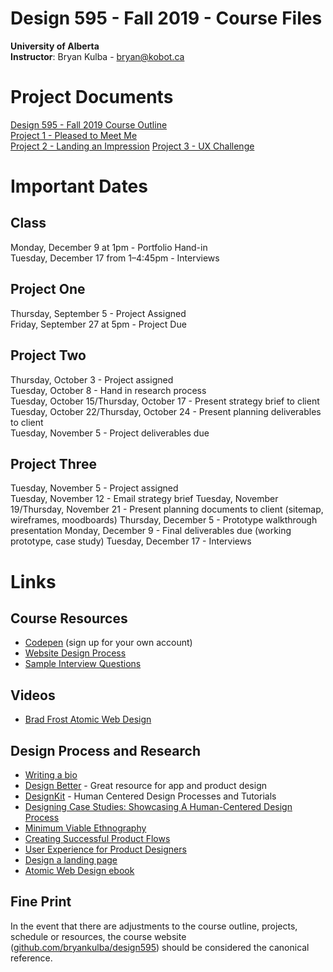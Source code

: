 # Design 595 - Fall 2019 - Course Files

**University of Alberta**  
**Instructor**: Bryan Kulba - [bryan@kobot.ca](mailto:bryan@kobot.ca)  

# Project Documents
[Design 595 - Fall 2019 Course Outline](Design_595_Outline.md)  
[Project 1 - Pleased to Meet Me](Design_595-Project_1-Pleased_to_Meet_Me.md)  
[Project 2 - Landing an Impression](Design_595-Project_2-Landing_Page.md)
[Project 3 - UX Challenge](Design_595-Project_3.md)



# Important Dates  
## Class
Monday, December 9 at 1pm - Portfolio Hand-in    
Tuesday, December 17 from 1–4:45pm - Interviews   
## Project One
Thursday, September 5 - Project Assigned    
Friday, September 27 at 5pm - Project Due   
## Project Two
Thursday, October 3 - Project assigned  
Tuesday, October 8 - Hand in research process  
Tuesday, October 15/Thursday, October 17 - Present strategy brief to client  
Tuesday, October 22/Thursday, October 24 - Present planning deliverables to client  
Tuesday, November 5 - Project deliverables due 
## Project Three
Tuesday, November 5 - Project assigned  
Tuesday, November 12 - Email strategy brief 
Tuesday, November 19/Thursday, November 21 - Present planning documents to client (sitemap, wireframes, moodboards)
Thursday, December 5 - Prototype walkthrough presentation
Monday, December 9 - Final deliverables due (working prototype, case study)
Tuesday, December 17 - Interviews

# Links

## Course Resources
- [Codepen](https://codepen.io/) (sign up for your own account)
- [Website Design Process](website_design_process)
- [Sample Interview Questions](Interviewing.md)

## Videos
- [Brad Frost Atomic Web Design](https://vimeo.com/179245570)

## Design Process and Research
- [Writing a bio](https://99u.adobe.com/articles/64151/how-to-write-a-better-bio-professional-summary) 
- [Design Better](https://www.designbetter.co/) - Great resource for app and product design
- [DesignKit](http://designkit.org) - Human Centered Design Processes and Tutorials
- [Designing Case Studies: Showcasing A Human-Centered Design Process](http://www.smashingmagazine.com/2015/02/designing-case-studies-human-centered-design-process/)  
- [Minimum Viable Ethnography](https://medium.com/research-things/minimum-viable-ethnography-a047e9358df0#.r6cfia93r)
- [Creating Successful Product Flows](https://medium.com/@ryanglasgow/creating-successful-product-flows-c41ffbce49a1#.gwnuwmgkz)
- [User Experience for Product Designers](https://medium.com/looks-good-feels-good/user-experience-for-product-designers-e9fa621ce3bc#.dpl1j7p0l)
- [Design a landing page](https://marketingexperiments.com/conversion-marketing/how-to-wireframe-a-landing-page)
- [Atomic Web Design ebook](http://atomicdesign.bradfrost.com/table-of-contents/)

## Fine Print
In the event that there are adjustments to the course outline, projects, schedule or resources, the course website ([github.com/bryankulba/design595](https://github.com/bryankulba/design595)) should be considered the canonical reference.
